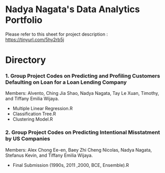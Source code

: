 # Nadya Nagata's Data Analytics Portfolio
Please refer to this sheet for project description : https://tinyurl.com/5hy2rb5j

# Directory
### 1. Group Project Codes on Predicting and Profiling Customers Defaulting on Loan for a Loan Lending Company
Members: Alvento, Ching Jia Shao, Nadya Nagata, Tay Le Xuan, Timothy, and Tiffany Emilia Wijaya.
- Multiple Linear Regression.R
- Classification Tree.R
- Clustering Model.R

### 2. Group Project Codes on Predicting Intentional Misstatment by US Companies
Members: Alex Chong Ee-en, Baey Zhi Cheng Nicolas, Nadya Nagata, Stefanus Kevin, and Tiffany Emilia Wijaya.
- Final Submission (1990s, 2011 ,2000, BCE, Ensemble).R


